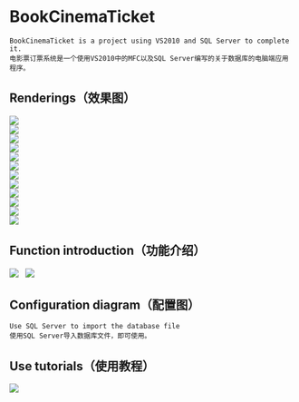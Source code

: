 # BookCinemaTicket
    BookCinemaTicket is a project using VS2010 and SQL Server to complete it.
    电影票订票系统是一个使用VS2010中的MFC以及SQL Server编写的关于数据库的电脑端应用程序。
## Renderings（效果图）
![](https://github.com/DebraHe/BookCinemaTicket/blob/master/Renderings（效果图）/登录界面.png)  
![](https://github.com/DebraHe/BookCinemaTicket/blob/master/Renderings（效果图）/注册界面.png)   
![](https://github.com/DebraHe/BookCinemaTicket/blob/master/Renderings（效果图）/正在热映窗口.png)  
![](https://github.com/DebraHe/BookCinemaTicket/blob/master/Renderings（效果图）/即将上映界面.png)  
![](https://github.com/DebraHe/BookCinemaTicket/blob/master/Renderings（效果图）/查看详情界面.png)  
![](https://github.com/DebraHe/BookCinemaTicket/blob/master/Renderings（效果图）/订票界面.png)  
![](https://github.com/DebraHe/BookCinemaTicket/blob/master/Renderings（效果图）/订单浏览界面.png)  
![](https://github.com/DebraHe/BookCinemaTicket/blob/master/Renderings（效果图）/电影信息操作界面.jpg)  
![](https://github.com/DebraHe/BookCinemaTicket/blob/master/Renderings（效果图）/影院信息操作界面.png)  
![](https://github.com/DebraHe/BookCinemaTicket/blob/master/Renderings（效果图）/排片信息操作界面.png)  
![](https://github.com/DebraHe/BookCinemaTicket/blob/master/Renderings（效果图）/订单信息窗口.png)  
![](https://github.com/DebraHe/BookCinemaTicket/blob/master/Renderings（效果图）/账户信息窗口.png)  
## Function introduction（功能介绍）  
![](https://github.com/DebraHe/BookCinemaTicket/blob/master/Renderings（效果图）/用户操作.png)  
![](https://github.com/DebraHe/BookCinemaTicket/blob/master/Renderings（效果图）/管理员操作.png) 
## Configuration diagram（配置图）
    Use SQL Server to import the database file
    使用SQL Server导入数据库文件，即可使用。
## Use tutorials（使用教程）  
![](https://github.com/DebraHe/BookCinemaTicket/blob/master/Renderings（效果图）/操作流程图.png) 

     
